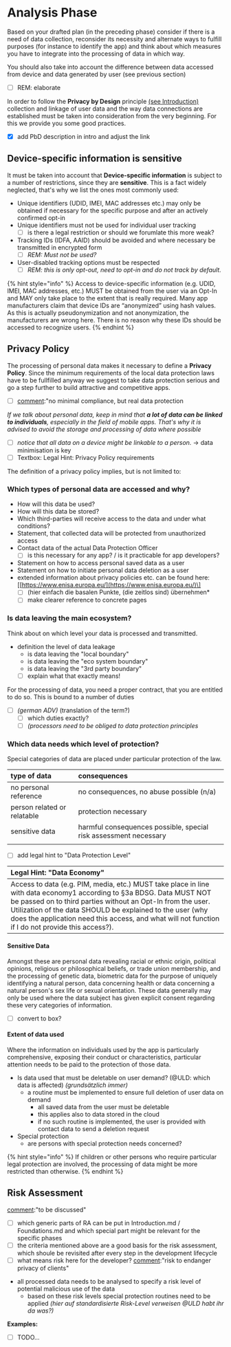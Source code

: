 # Analysis Phase

Based on your drafted plan \(in the preceding phase\) consider if there is a need of data collection, reconsider its necessity and alternate ways to fulfill purposes \(for instance to identify the app\) and think about which measures you have to integrate into the processing of data in which way. 

You should also take into account the difference between data accessed from device and data generated by user \(see previous section\)

* [ ] REM: elaborate

In order to follow the **Privacy by Design** principle [\(see Introduction\)](../introduction.md) collection and linkage of user data and the way data connections are established must be taken into consideration from the very beginning. For this we provide you some good practices.

* [x] add PbD description in intro and adjust the link

## Device-specific information is sensitive

It must be taken into account that **Device-specific information** is subject to a number of restrictions, since they are **sensitive**. This is a fact widely neglected, that's why we list the ones most commonly used:

* Unique identifiers \(UDID, IMEI, MAC addresses etc.\) may only be obtained if necessary for the specific purpose and after an actively confirmed opt-in
* Unique identifiers must not be used for individual user tracking
  * [ ] is there a legal restriction or should we forumlate this more weak?
* Tracking IDs \(IDFA, AAID\) should be avoided and where necessary be transmitted in encrypted form
  * [ ] _REM: Must not be used?_
* User-disabled tracking options must be respected 
  * [ ] _REM: this is only opt-out, need to opt-in and do not track by default._

{% hint style="info" %}
Access to device-specific information \(e.g. UDID, IMEI, MAC addresses, etc.\) MUST be obtained from the user via an Opt-In and MAY only take place to the extent that is really required. Many app manufacturers claim that device IDs are “anonymized” using hash values. As this is actually pseudonymization and not anonymization, the manufacturers are wrong here. There is no reason why these IDs should be accessed to recognize users.
{% endhint %}

## Privacy Policy

The processing of personal data makes it necessary to define a **Privacy Policy**. Since the minimum requirements of the local data protection laws have to be fullfilled anyway we suggest to take data protection serious and go a step further to build attractive and competitive apps.

* [ ] [comment](https://github.com/AppPETs/developer-guidelines/tree/5d6d22d22b2f697aeba374552a121460ae793d2a/%22/README.md):"no minimal compliance, but real data protection

_If we talk about personal data, keep in mind that **a lot of data can be linked to individuals**, especially in the field of mobile apps. That's why it is advised to avoid the storage and processing of data where possible_

* [ ] _notice that all data on a device might be linkable to a person._ -&gt; data minimisation is key
* [ ]  Textbox: Legal Hint: Privacy Policy requirements

The definition of a privacy policy implies, but is not limited to:

### Which types of personal data are accessed and why?

* How will this data be used?
* How will this data be stored?
* Which third-parties will receive access to the data and under what conditions?
* Statement, that collected data will be protected from unauthorized access
* Contact data of the actual Data Protection Officer
  * [ ] is this necessary for any app? / is it practicable for app developers?
* Statement on how to access personal saved data as a user
* Statement on how to initiate personal data deletion as a user
* extended information about privacy policies etc. can be found here: \[[https://www.enisa.europa.eu/](https://www.enisa.europa.eu/)\]
  * [ ] \(hier einfach die basalen Punkte, \(die zeitlos sind\) übernehmen\*
  * [ ] make clearer reference to concrete pages

### Is data leaving the main ecosystem?

Think about on which level your data is processed and transmitted.

* definition the level of data leakage
  * is data leaving the "local boundary" 
  * is data leaving the "eco system boundary"
  * is data leaving the "3rd party boundary"
  * [ ] explain what that exactly means!

For the processing of data, you need a proper contract, that you are entitled to do so. This is bound to a number of duties

* [ ] _\(german ADV\)_ \(translation of the term?\)
  * [ ] which duties exactly?
  * [ ] _\(processors need to be obliged to data protection principles_

### Which data needs which level of protection?

Special categories of data are placed under particular protection of the law.

| type of data | consequences |
| :--- | :--- |
| no personal reference | no consequences, no abuse possible \(n/a\) |
| person related or relatable | protection necessary |
| sensitive data | harmful consequences possible, special risk assessment necessary |
|  |  |

* [ ]  add legal hint to "Data Protection Level"



| Legal Hint: "Data Economy" |
| :--- |
| Access to data \(e.g. PIM, media, etc.\) MUST take place in line with data economy1 according to §3a BDSG. Data MUST NOT be passed on to third parties without an Opt-In from the user. Utilization of the data SHOULD be explained to the user \(why does the application need this access, and what will not function if I do not provide this access?\). |

#### Sensitive Data

Amongst these are personal data revealing racial or ethnic origin, political opinions, religious or philosophical beliefs, or trade union membership, and the processing of genetic data, biometric data for the purpose of uniquely identifying a natural person, data concerning health or data concerning a natural person's sex life or sexual orientation. These data generally may only be used where the data subject has given explicit consent regarding these very categories of information.

* [ ] convert to box?

#### Extent of data used

Where the information on individuals used by the app is particularly comprehensive, exposing their conduct or characteristics, particular attention needs to be paid to the protection of those data.

* Is data used that must be deletable on user demand? \(@ULD: which data is affected\) _\(grundsätzlich immer\)_
  * a routine must be implemented to ensure full deletion of user data on demand
    * all saved data from the user must be deletable
    * this applies also to data stored in the cloud
    * if no such routine is implemented, the user is provided with contact data to send a deletion request
* Special protection
  * are persons with special protection needs concerned?

{% hint style="info" %}
If children or other persons who require particular legal protection are involved, the processing of data might be more restricted than otherwise.
{% endhint %}

## 

## Risk Assessment

[comment](https://github.com/AppPETs/developer-guidelines/tree/5d6d22d22b2f697aeba374552a121460ae793d2a/%22/README.md):"to be discussed"

* [ ] which generic parts of RA can be put in Introduction.md / Foundations.md and which special part might be relevant for the specific phases
* [ ] the criteria mentioned above are a good basis for the risk assessment, which shoule be revisited after every step in the development lifecycle
* [ ] what means risk here for the developer? [comment](https://github.com/AppPETs/developer-guidelines/tree/5d6d22d22b2f697aeba374552a121460ae793d2a/%22/README.md):"risk to endanger privacy of clients"
* all processed data needs to be analysed to specify a risk level of potential malicious use of the data
  * based on these risk levels special protection routines need to be applied _\(hier auf standardisierte Risk-Level verweisen @ULD habt ihr da was?\)_

**Examples:**

* [ ] TODO...

